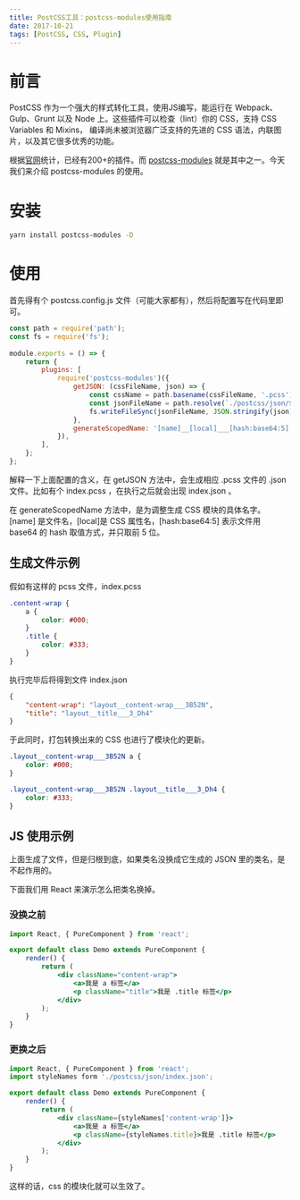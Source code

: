 ```yaml
---
title: PostCSS工具：postcss-modules使用指南
date: 2017-10-21
tags: [PostCSS, CSS, Plugin]
---
```


# 前言

PostCSS 作为一个强大的样式转化工具，使用JS编写，能运行在 Webpack、Gulp、Grunt 以及 Node 上。这些插件可以检查（lint）你的 CSS，支持 CSS Variables 和 Mixins， 编译尚未被浏览器广泛支持的先进的 CSS 语法，内联图片，以及其它很多优秀的功能。

根据[官网](https://github.com/postcss/postcss/blob/master/README.cn.md)统计，已经有200+的插件。而 [postcss-modules](https://github.com/css-modules/postcss-modules) 就是其中之一。今天我们来介绍 postcss-modules 的使用。

# 安装

```sh
yarn install postcss-modules -D
```

# 使用

首先得有个 postcss.config.js 文件（可能大家都有），然后将配置写在代码里即可。

```js
const path = require('path');
const fs = require('fs');
                    
module.exports = () => {
    return {
        plugins: [
            require('postcss-modules')({
                getJSON: (cssFileName, json) => {
                    const cssName = path.basename(cssFileName, '.pcss');
                    const jsonFileName = path.resolve(`./postcss/json/${cssName}.json`);
                    fs.writeFileSync(jsonFileName, JSON.stringify(json));
                },
                generateScopedName: '[name]__[local]___[hash:base64:5]',
            }),
        ],
    };
};
```

解释一下上面配置的含义，在 getJSON 方法中，会生成相应 .pcss 文件的 .json 文件。比如有个 index.pcss ，在执行之后就会出现 index.json 。

在 generateScopedName 方法中，是为调整生成 CSS 模块的具体名字。 [name] 是文件名，[local]是 CSS 属性名，[hash:base64:5] 表示文件用 base64 的 hash 取值方式，并只取前 5 位。

## 生成文件示例

假如有这样的 pcss 文件，index.pcss

```scss
.content-wrap {
    a {
        color: #000;
    }
    .title {
        color: #333;
    }
}
```

执行完毕后将得到文件 index.json

```json
{
    "content-wrap": "layout__content-wrap___3B52N",
    "title": "layout__title___3_Dh4"
}
```

于此同时，打包转换出来的 CSS 也进行了模块化的更新。

```css
.layout__content-wrap___3B52N a {
	color: #000;
}

.layout__content-wrap___3B52N .layout__title___3_Dh4 {
	color: #333;
}
```

## JS 使用示例
上面生成了文件，但是归根到底，如果类名没换成它生成的 JSON 里的类名，是不起作用的。

下面我们用 React 来演示怎么把类名换掉。

### 没换之前

```jsx
import React, { PureComponent } from 'react';

export default class Demo extends PureComponent {
    render() {
        return (
        	<div className="content-wrap">
        		<a>我是 a 标签</a>
        		<p className="title">我是 .title 标签</p>
        	</div>
        );
    }
}
```

### 更换之后

```jsx
import React, { PureComponent } from 'react';
import styleNames form './postcss/json/index.json';

export default class Demo extends PureComponent {
    render() {
        return (
        	<div className={styleNames['content-wrap']}>
        		<a>我是 a 标签</a>
        		<p className={styleNames.title}>我是 .title 标签</p>
        	</div>
        );
    }
}
```

这样的话，css 的模块化就可以生效了。
